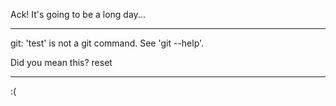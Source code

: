 Ack! It's going to be a long day...

---

git: 'test' is not a git command. See 'git --help'.

Did you mean this?
	reset

---

:(
